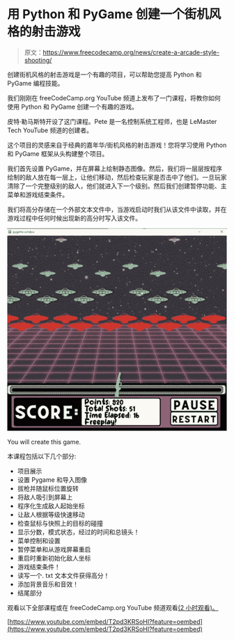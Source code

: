 # 用 Python 和 PyGame 创建一个街机风格的射击游戏

> 原文：<https://www.freecodecamp.org/news/create-a-arcade-style-shooting/>

创建街机风格的射击游戏是一个有趣的项目，可以帮助您提高 Python 和 PyGame 编程技能。

我们刚刚在 freeCodeCamp.org YouTube 频道上发布了一门课程，将教你如何使用 Python 和 PyGame 创建一个有趣的游戏。

皮特·勒马斯特开设了这门课程。Pete 是一名控制系统工程师，也是 LeMaster Tech YouTube 频道的创建者。

这个项目的灵感来自于经典的嘉年华/街机风格的射击游戏！您将学习使用 Python 和 PyGame 框架从头构建整个项目。

我们首先设置 PyGame，并在屏幕上绘制静态图像。然后，我们将一层层按程序绘制的敌人放在每一层上，让他们移动，然后检查玩家是否击中了他们。一旦玩家清除了一个完整级别的敌人，他们就进入下一个级别。然后我们创建暂停功能、主菜单和游戏结束条件。

我们将高分存储在一个外部文本文件中，当游戏启动时我们从该文件中读取，并在游戏过程中任何时候出现新的高分时写入该文件。

![Nov-22-2022-09-38-46](img/fc152f97b39e3d3bfb19bb8004cc8737.png)

You will create this game.

本课程包括以下几个部分:

*   项目展示
*   设置 Pygame 和导入图像
*   拔枪并随鼠标位置旋转
*   将敌人吸引到屏幕上
*   程序化生成敌人起始坐标
*   让敌人根据等级快速移动
*   检查鼠标与快照上的目标的碰撞
*   显示分数，模式状态，经过的时间和总镜头！
*   菜单控制和设置
*   暂停菜单和从游戏屏幕重启
*   重启时重新初始化敌人坐标
*   游戏结束条件！
*   读写一个. txt 文本文件获得高分！
*   添加背景音乐和音效！
*   结尾部分

观看以下全部课程或在 freeCodeCamp.org YouTube 频道观看[(2 小时观看)。](https://youtu.be/T2pd3KRSoHI)

[https://www.youtube.com/embed/T2pd3KRSoHI?feature=oembed](https://www.youtube.com/embed/T2pd3KRSoHI?feature=oembed)